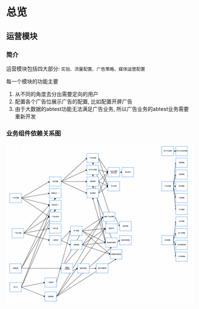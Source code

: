 # 总览

## 运营模块

### 简介
运营模块包括四大部分: `实验、流量配置、广告策略、媒体运营配置`

每一个模块的功能主要
1. 从不同的角度去分出需要定向的用户
2. 配置各个广告位展示广告的配置, 比如配置开屏广告
3. 由于大数据的abtest功能无法满足广告业务, 所以广告业务的abtest业务需要重新开发

### 业务组件依赖关系图
![依赖关系图](../../../assets/comp-depend.png)